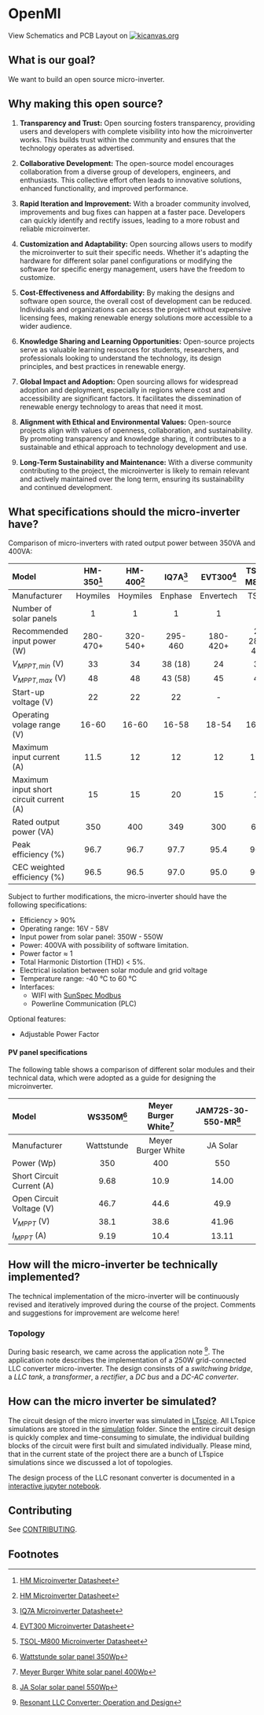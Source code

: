 # OpenMI

View Schematics and PCB Layout on [![kicanvas.org](https://img.shields.io/badge/kicanvas.org-8864CB)](https://kicanvas.org/?github=https://github.com/OpenCleanEnergy/OpenMI/tree/main/hardware/KiCad/OpenMI)

## What is our goal?

We want to build an open source micro-inverter.

## Why making this open source?

1. **Transparency and Trust:** Open sourcing fosters transparency, providing users and developers with complete visibility into how the microinverter works. This builds trust within the community and ensures that the technology operates as advertised.

2. **Collaborative Development:** The open-source model encourages collaboration from a diverse group of developers, engineers, and enthusiasts. This collective effort often leads to innovative solutions, enhanced functionality, and improved performance.

3. **Rapid Iteration and Improvement:** With a broader community involved, improvements and bug fixes can happen at a faster pace. Developers can quickly identify and rectify issues, leading to a more robust and reliable microinverter.

4. **Customization and Adaptability:** Open sourcing allows users to modify the microinverter to suit their specific needs. Whether it's adapting the hardware for different solar panel configurations or modifying the software for specific energy management, users have the freedom to customize.

5. **Cost-Effectiveness and Affordability:** By making the designs and software open source, the overall cost of development can be reduced. Individuals and organizations can access the project without expensive licensing fees, making renewable energy solutions more accessible to a wider audience.

6. **Knowledge Sharing and Learning Opportunities:** Open-source projects serve as valuable learning resources for students, researchers, and professionals looking to understand the technology, its design principles, and best practices in renewable energy.

7. **Global Impact and Adoption:** Open sourcing allows for widespread adoption and deployment, especially in regions where cost and accessibility are significant factors. It facilitates the dissemination of renewable energy technology to areas that need it most.

8. **Alignment with Ethical and Environmental Values:** Open-source projects align with values of openness, collaboration, and sustainability. By promoting transparency and knowledge sharing, it contributes to a sustainable and ethical approach to technology development and use.

9. **Long-Term Sustainability and Maintenance:** With a diverse community contributing to the project, the microinverter is likely to remain relevant and actively maintained over the long term, ensuring its sustainability and continued development.

## What specifications should the micro-inverter have?

Comparison of micro-inverters with rated output power between 350VA and 400VA:

| Model                                  | HM-350[^HM] | HM-400[^HM] | IQ7A[^IQ7A] |EVT300[^EVT300]|TSOL-M800[^TSOL] |
|:---------------------------------------|:-----------:|:-----------:|:-----------:|:-------------:|:---------------:|
| Manufacturer                           | Hoymiles    | Hoymiles    | Enphase     | Envertech     |    TSUN         |
| Number of solar panels                 | 1           | 1           | 1           | 1             | 2               |
| Recommended input power (W)            | 280-470+    | 320-540+    | 295-460     | 180-420+      |2 $\cdot$ 280-440|
| $V_{MPPT,min}$ (V)                     | 33          | 34          | 38 (18)     | 24            | 33              |
| $V_{MPPT,max}$ (V)                     | 48          | 48          | 43 (58)     | 45            | 48              |
| Start-up voltage (V)                   | 22          | 22          | 22          | -             | -               |
| Operating volage range (V)             | 16-60       | 16-60       | 16-58       | 18-54         | 16-60           |
| Maximum input current (A)              | 11.5        | 12          | 12          | 12            | 11.5            |
| Maximum input short circuit current (A)| 15          | 15          | 20          | 15            | 15              |
| Rated output power (VA)                | 350         | 400         | 349         | 300           | 600             |
| Peak efficiency (%)                    | 96.7        | 96.7        | 97.7        | 95.4          | 96.7            |
| CEC weighted efficiency (%)            | 96.5        | 96.5        | 97.0        | 95.0          | 96.5            |

Subject to further modifications, the micro-inverter should have the following specifications:
- Efficiency > 90%
- Operating range: 16V - 58V
- Input power from solar panel: 350W - 550W
- Power: 400VA with possibility of software limitation.
- Power factor ≈ 1
- Total Harmonic Distortion (THD) < 5%.
- Electrical isolation between solar module and grid voltage
- Temperature range: -40 °C to 60 °C
- Interfaces:
  - WIFI with [SunSpec Modbus](https://sunspec.org/sunspec-modbus-specifications/)
  - Powerline Communication (PLC)

Optional features:
- Adjustable Power Factor

#### PV panel specifications

The following table shows a comparison of different solar modules and their technical data, which were adopted as a guide for designing the microinverter.

| Model                        | WS350M[^WS350M]| Meyer Burger White[^MB]| JAM72S-30-550-MR[^JA] |
|:-----------------------------|:--------------:|:----------------------:|:---------------------:|
| Manufacturer                 | Wattstunde     | Meyer Burger White     | JA Solar              |
| Power (Wp)                   | 350            | 400                    | 550                   |
| Short Circuit Current (A)    | 9.68           | 10.9                   | 14.00                 |
| Open Circuit Voltage (V)     | 46.7           | 44.6                   | 49.9                  |
| $V_{MPPT}$ (V)               | 38.1           | 38.6                   | 41.96                 |
| $I_{MPPT}$ (A)               | 9.19           | 10.4                   | 13.11                 |

## How will the micro-inverter be technically implemented?

The technical implementation of the micro-inverter will be continuously revised and iteratively improved during the course of the project. Comments and suggestions for improvement are welcome here!

### Topology

During basic research, we came across the application note [^AN2012-09]. The application note describes the implementation of a 250W grid-connected LLC converter micro-inverter. The design consinsts of a *switchwing bridge*, a *LLC tank*, a *transformer*, a *rectifier*, a *DC bus* and a *DC-AC converter*.

## How can the micro inverter be simulated?

The circuit design of the micro inverter was simulated in [LTspice](https://www.analog.com/en/design-center/design-tools-and-calculators/ltspice-simulator.html). All LTspice simulations are stored in the [simulation](simulation) folder.
Since the entire circuit design is quickly complex and time-consuming to simulate, the individual building blocks of the circuit were first built and simulated individually. Please mind, that in the current state of the project there are a bunch of LTspice simulations since we discussed a lot of topologies.

The design process of the LLC resonant converter is documented in a [interactive jupyter notebook](simulation/llc-transformer/llc_transformer_design.ipynb).


## Contributing

See [CONTRIBUTING](CONTRIBUTING.md).

## Footnotes

[^HM]: [HM Microinverter Datasheet](https://www.hoymiles.com/wp-content/uploads/downloadupload/Datasheet_HM-300-350-400_AP_EN_V202206.pdf)

[^IQ7A]: [IQ7A Microinverter Datasheet](https://enphase.com/download/iq7a-microinverter-data-sheet)

[^EVT300]: [EVT300 Microinverter Datasheet](https://envertec.com/wp-content/uploads/2022/11/EVT300_Datasheet.pdf)

[^TSOL]: [TSOL-M800 Microinverter Datasheet](https://www.ecoheroes.shop/media/pdf/c9/f6/5b/Datenblatt_Mikrowechselrichter_TSUN_M800_EN.pdf)

[^AN2012-09]: [Resonant LLC Converter: Operation and Design](https://www.infineon.com/dgdl/Application_Note_Resonant+LLC+Converter+Operation+and+Design_Infineon.pdf?fileId=db3a30433a047ba0013a4a60e3be64a1)

[^WS350M]: [Wattstunde solar panel 350Wp](https://solarkontor.de/mediafiles/PDF/Solarmodule/Wattstunde/M-Reihe/Datenblatt%20M%20%20v0123.pdf)

[^MB]: [Meyer Burger White solar panel 400Wp](https://www.meyerburger.com/fileadmin/user_upload/PDFs/Produktdatenblaetter/DE/DS_Meyer_Burger_White_de.pdf)

[^JA]: [JA Solar solar panel 550Wp](https://www.jasolar.com/uploadfile/2022/1122/20221122050252648.pdf)
